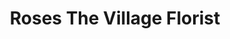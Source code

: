 ---
title: "Roses The Village Florist"
url: /south-daytona/roses-the-village-florist/
shop: Blumen
---